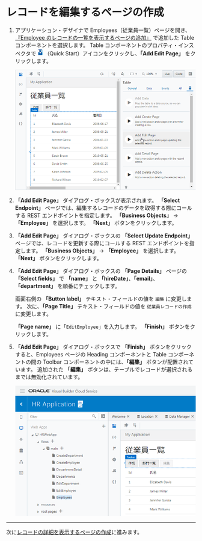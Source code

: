 # レコードを編集するページの作成

1.  アプリケーション・デザイナで Employees（従業員一覧）ページを開き、[『Employee のレコードの一覧を表示するページの追加』](../part3/add_employees_table.md) で追加した Table コンポーネントを選択します。
    Table コンポーネントのプロパティ・インスペクタで
    ![Quick Start アイコン](../icons/vbcscp_qs_icon.png)
    （Quick Start）アイコンをクリックし、**「Add Edit Page」** をクリックします。

    ![Employees ページの Table コンポーネントの Quick Start メニューから「Add Edit Page」をクリック](images/employees_table_qs.png)

1.  **「Add Edit Page」** ダイアログ・ボックスが表示されます。
    **「Select Endpoint」** ページでは、編集するレコードのデータを取得する際にコールする REST エンドポイントを指定します。
    **「Business Objects」** → **「Employee」** を選択します。 **「Next」** ボタンをクリックします。

1.  **「Add Edit Page」** ダイアログ・ボックスの **「Select Update Endpoint」** ページでは、レコードを更新する際にコールする REST エンドポイントを指定します。
    **「Business Objects」** → **「Employee」** を選択します。 **「Next」** ボタンをクリックします。

1.  **「Add Edit Page」** ダイアログ・ボックスの **「Page Details」** ページの **「Select fields」** で **「name」** と **「hireDate」**、**「email」**、**「department」** を順番にチェックします。

    画面右側の **「Button label」** テキスト・フィールドの値を `編集` に変更します。
    次に、**「Page Title」** テキスト・フィールドの値を `従業員レコードの作成` に変更します。

    **「Page name」** に「`EditEmployee`」を入力します。 **「Finish」** ボタンをクリックします。

1.  **「Add Edit Page」** ダイアログ・ボックスで **「Finish」** ボタンをクリックすると、Employees ページの Heading コンポーネントと Table コンポーネントの間の Toolbar コンポーネントの中には、**「編集」** ボタンが配置されています。
    追加された **「編集」** ボタンは、テーブルでレコードが選択されるまでは無効化されています。

    ![Employees ページ](images/edit_employee.png)

----

次に[レコードの詳細を表示するページの作成](detail_employee.md)に進みます。